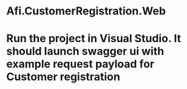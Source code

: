 # Afi.CustomerRegistration.Web

# Run the project in Visual Studio. It should launch swagger ui with example request payload for Customer registration
